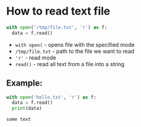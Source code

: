 # How to read text file

```python
with open('/tmp/file.txt', 'r') as f:
  data = f.read()
```

- `with open(` - opens file with the specified mode
- `/tmp/file.txt` - path to the file we want to read
- `'r'` - read mode
- `read()` - read all text from a file into a string

## Example: 
```python
with open('hello.txt', 'r') as f:
  data = f.read()
  print(data)

```
```
some text

```

